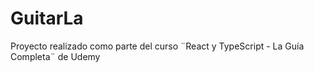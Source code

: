 # GuitarLa

Proyecto realizado como parte del curso ¨React y TypeScript - La Guía Completa¨ de Udemy
